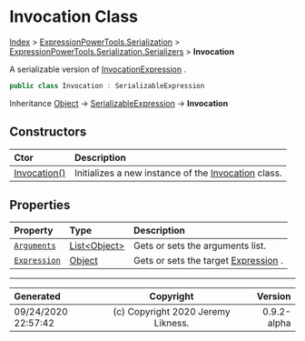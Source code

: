﻿# Invocation Class

[Index](../index.md) > [ExpressionPowerTools.Serialization](ExpressionPowerTools.Serialization.a.md) > [ExpressionPowerTools.Serialization.Serializers](ExpressionPowerTools.Serialization.Serializers.n.md) > **Invocation**

A serializable version of [InvocationExpression](https://docs.microsoft.com/dotnet/api/system.linq.expressions.invocationexpression) .

```csharp
public class Invocation : SerializableExpression
```

Inheritance [Object](https://docs.microsoft.com/dotnet/api/system.object) → [SerializableExpression](ExpressionPowerTools.Serialization.Serializers.SerializableExpression.cs.md) → **Invocation**

## Constructors

| Ctor | Description |
| :-- | :-- |
| [Invocation()](ExpressionPowerTools.Serialization.Serializers.Invocation.ctor.md#invocation) | Initializes a new instance of the [Invocation](ExpressionPowerTools.Serialization.Serializers.Invocation.cs.md) class. |
## Properties

| Property | Type | Description |
| :-- | :-- | :-- |
| [`Arguments`](ExpressionPowerTools.Serialization.Serializers.Invocation.Arguments.prop.md) | [List&lt;Object>](https://docs.microsoft.com/dotnet/api/system.collections.generic.list-1) | Gets or sets the arguments list. |
| [`Expression`](ExpressionPowerTools.Serialization.Serializers.Invocation.Expression.prop.md) | [Object](https://docs.microsoft.com/dotnet/api/system.object) | Gets or sets the target [Expression](ExpressionPowerTools.Serialization.Serializers.Invocation.Expression.prop.md) . |


---

| Generated | Copyright | Version |
| :-- | :-: | --: |
| 09/24/2020 22:57:42 | (c) Copyright 2020 Jeremy Likness. | 0.9.2-alpha |
